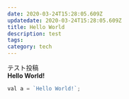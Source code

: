```yaml
---
date: 2020-03-24T15:28:05.609Z
updatedate: 2020-03-24T15:28:05.609Z
title: Hello World
description: test
tags:
category: tech
---
```


テスト投稿  
**Hello World!**

```javascript
val a = `Hello World!`;
```
